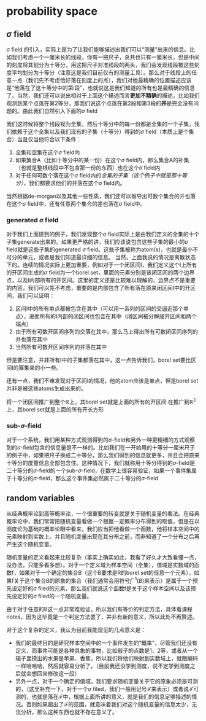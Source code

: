 # probability space

## $\sigma$ field
$\sigma$ field 的引入，实际上是为了让我们能够描述出我们可以“测量”出来的信息。比如我们考虑一个一厘米长的线段，你有一把尺子，总共也只有一厘米长，但是中间的刻度将其划分为十等分，用这把尺子对准线段的两头，我们会发现线段被这些刻度平均划分为十等分（注意这是我们目前仅有的测量工具）。那么对于线段上的任意一点（我们先不考虑恰好落在刻度上的点），我们对他最精确的位置描述应该是“他落在了这十等分中的第i段”，也就说这是我们知道的所有也是最精确的信息了。当然，我们还可以说出相对于上面这个描述而言**更加不精确**的描述，比如我们观测到某个点落在第2等分，那我们说这个点落在第2段和第3段的**并**是完全没有问题的。由此我们自然引入下面的$\sigma$ field

我们这时候将整个线段视为全集，然后十等分中的每一份都是全集的一个子集。我们依赖于这个全集以及我们现有的子集（十等分）得到的$\sigma$ field（本质上是个集合）当且仅当他符合以下条件：
1. 全集和空集在这个$\sigma$ field内
2. 如果集合A（比如十等分中的某一份）在这个$\sigma$ field内，那么集合A的补集（也就是整根线段中不包含那一份的东西）也在这个$\sigma$ field内
3. 对于任何可数个落在这个$\sigma$ field内的*全集的子集（这个例子中就是那十等分）*，我们都要求他们的并落在这个$\sigma$ field内。

当然根据de-morgan以及其他一些性质，我们还可以推导出可数个集合的并也落在这个$\sigma$ field中，还有任意两个集合的差也落在$\sigma$ field中。

### generated $\sigma$ field
对于我们上面提到的例子，我们发现整个$\sigma$ field实际上是由我们定义的全集的十个子集generate出来的。如果更严格的讲，我们应该说包含这些子集的最小的$\sigma$ field就是这些子集的generated $\sigma$ field。这些子集被称为atom(s)，也就是最小不可分的单元，或者是我们知道最详细的信息。
当然，上面我说的情况是离散状态下的。连续的情况实际上更加重要，例如对于一个闭区间I，我们定义这个I上所有的开区间生成的$\sigma$ field为一个borel set，里面的元素分别是该闭区间的两个边界点，以及I内部所有的开区间。这里的定义还是比较难以理解的，边界点不是重要的内容，我们可以先不考虑，重要的是内部包含了所有落在原来闭区间I中的开区间，我们可以证明：
1. 区间I中的所有单点都被包含在其中（可以用一系列的区间的交逼近那个单点），进而所有的I内部的闭区间也包含在其中（闭区间被分解成开区间和两个端点）
2. 由于所有可数开区间序列的交落在其中，那么马上得出所有可数闭区间序列的并也落在其中
3. 当然所有可数开区间序列的并落在其中

但是要注意，并非所有I中的子集都落在其中，这一点告诉我们，borel set要比区间I的幂集来的小一些。

还有一点，我们不难发现对于区间I的情况，他的atom应该是单点，但是borel set并非是被这些atoms生成出来的。

将一个闭区间推广到整个$\mathbb{R}$上，其borel set就是上面的所有的开区间
在推广到$\mathbb{R^2}$上，其borel set就是上面的所有开长方形

### sub-$\sigma$-field
对于一个系统，我们用某种方式观测得到的$\sigma$-field和另外一种更精细的方式观察到的$\sigma$-field包含的信息量是不一样的。比如我们在一开始用的十等分一厘米尺子的例子中，如果把尺子换成二十等分，那么我们得到的信息就更多，并且会把原来十等分的度量信息全部包含住。这种情况下，我们就称用十等分得到的$\sigma$-field是二十等分的$\sigma$-field的一个sub-$\sigma$-field，在数学上很容易验证，如果一个事件集属于十等分的$\sigma$-field，那么这个事件集必然属于二十等分的$\sigma$-field

## random variables
从经典概率论到高等概率论，一个很重要的转变就是关于随机变量的看法。在经典概率论中，我们常常把随机变量看做一个根据一定概率分布得到的取值，但是在以测度论为基础的概率论眼中看来，我们应当把他看做一个函数，他将样本空间中的元素映射到实数上。并且随机变量出现在其分布之前，而非知道了一个分布之后再产生这个随机变量。

随机变量的定义看起来比较复杂（事实上确实如此，我看了好久才大致看懂一点，没办法，只能多看多想）。对于一个定义域为样本空间（全集），值域是实数域的函数f，如果对于一个确定的集合B（这个B要求是R的borel set的任意一个元素），如果f关于这个集合B的原象的集合（我们通常会用符号$f^{-1}(B)$来表示）是属于一个预先设定好的$\sigma$ filed的元素，那么我们就说这个函数f是关于这个样本空间以及该预先设定好的$\sigma$ filed的一个随机变量。

由于对于任意的B这一点非常难验证，所以我们有等价的判定方法，具体看课程notes，因为这毕竟是一个判定方法罢了，并非有新的意义，所以此处不再赘述。

对于这个复杂的定义，我认为目前我能窥见的几点意义是：
- 我们的最终目的是研究样本空间中的一个事件发生的“概率”，尽管我们还没有定义，而事件可能是各种具象的事物，比如骰子的点数是1、2等，或者从一个箱子里摸出的水果是苹果、香蕉，所以我们将他们映射到实数域上，就跟编码一样哈哈哈，然后就容易分析了。（目前我还没学到测度，说不定学到测度之后就会想回来修改这一段）
- 另外一点，对于一个确定的值域，我们要求随机变量关于它的原象必须是可测的，（这里补充一下，对于一个$\sigma$ filed，我们一般用记号$\mathcal{F}$来表示）或者说$\mathcal{F}$可测的，也就是落在$\mathcal{F}$中，根据上面所讲的意义，就是我们的信息足够描述的情况。否则如果超出了$\mathcal{F}$的范围，就意味着我们对这个随机变量的信息太少，无法分析，那么这种东西也就不存在意义了。





















